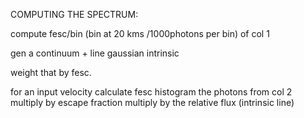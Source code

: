 COMPUTING THE SPECTRUM:

compute fesc/bin (bin at 20 kms /1000photons per bin) of col 1

gen a continuum + line gaussian intrinsic

weight that by fesc.


for an input velocity
	calculate fesc
	histogram the photons from col 2
	multiply by escape fraction
	multiply by the relative flux (intrinsic line)

